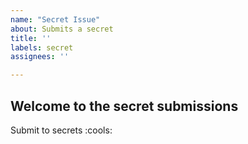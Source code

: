 ```yaml
---
name: "Secret Issue"
about: Submits a secret
title: ''
labels: secret
assignees: ''

---
```


## Welcome to the secret submissions

Submit to secrets :cools:

